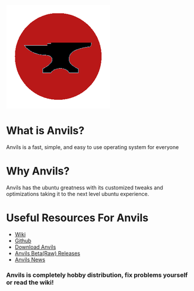 ![Anvils](https://raw.githubusercontent.com/iamshivayep/AnvilsProject/gh-pages/Anvils_logo.png)
# What is Anvils?
Anvils is a fast, simple, and easy to use operating system for everyone

# Why Anvils?
Anvils has the ubuntu greatness with its customized tweaks and optimizations taking it to the next level ubuntu experience.

# Useful Resources For Anvils
- [Wiki](https://iamshivayep.github.io/Anvils-Wiki)
- [Github](https://github.com/iamshivayep)
- [Download Anvils](https://iamshivayep.github.io/AnvilsProject/download)
- [Anvils Beta(Raw) Releases](https://iamshivayep.github.io/AnvilsProject/Anvils-Raw)
- [Anvils News](https://iamshivayep.github.io/AnvilsProject/news)

### Anvils is completely hobby distribution, fix problems yourself or read the wiki!
